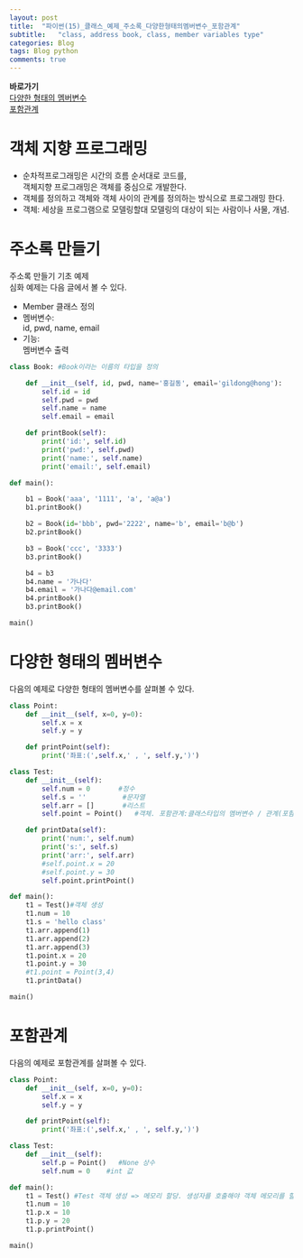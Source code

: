 ```yaml
---  
layout: post  
title:  "파이썬(15)_클래스_예제_주소록_다양한형태의멤버변수_포함관계"  
subtitle:   "class, address book, class, member variables type"  
categories: Blog  
tags: Blog python     
comments: true  
---  
```


**바로가기**       
[다양한 형태의 멤버변수](#다양한-형태의-멤버변수)          
[포함관계](#포함관계)           

# 객체 지향 프로그래밍

- 순차적프로그래밍은 시간의 흐름 순서대로 코드를,     
객체지향 프로그래밍은 객체를 중심으로 개발한다.     
- 객체를 정의하고 객체와 객체 사이의 관계를 정의하는 방식으로 프로그래밍 한다.     
- 객체: 세상을 프로그램으로 모델링할대 모델링의 대상이 되는 사람이나 사물, 개념.     


# 주소록 만들기       

주소록 만들기 기초 예제     
심화 예제는 다음 글에서 볼 수 있다.     
- Member 클래스 정의      
- 멤버변수:      
id, pwd, name, email      
- 기능:      
멤버변수 출력      

~~~python
class Book: #Book이라는 이름의 타입을 정의

    def __init__(self, id, pwd, name='홍길동', email='gildong@hong'):
        self.id = id
        self.pwd = pwd
        self.name = name
        self.email = email

    def printBook(self):
        print('id:', self.id)
        print('pwd:', self.pwd)
        print('name:', self.name)
        print('email:', self.email)

def main():

    b1 = Book('aaa', '1111', 'a', 'a@a')
    b1.printBook()

    b2 = Book(id='bbb', pwd='2222', name='b', email='b@b')
    b2.printBook()

    b3 = Book('ccc', '3333')
    b3.printBook()

    b4 = b3
    b4.name = '가나다'
    b4.email = '가나다@email.com'
    b4.printBook()
    b3.printBook()

main()
~~~

# 다양한 형태의 멤버변수

다음의 예제로 다양한 형태의 멤버변수를 살펴볼 수 있다.

~~~python
class Point:
    def __init__(self, x=0, y=0):
        self.x = x
        self.y = y

    def printPoint(self):
        print('좌표:(',self.x,' , ', self.y,')')

class Test:
    def __init__(self):
        self.num = 0       #정수
        self.s = ''         #문자열
        self.arr = []       #리스트
        self.point = Point()   #객체. 포함관계:클래스타입의 멤버변수 / 관계(포함관계-has a, 상속관계-is a)

    def printData(self):
        print('num:', self.num)
        print('s:', self.s)
        print('arr:', self.arr)
        #self.point.x = 20
        #self.point.y = 30
        self.point.printPoint()

def main():
    t1 = Test()#객체 생성
    t1.num = 10
    t1.s = 'hello class'
    t1.arr.append(1)
    t1.arr.append(2)
    t1.arr.append(3)
    t1.point.x = 20
    t1.point.y = 30
    #t1.point = Point(3,4)
    t1.printData()

main()
~~~

# 포함관계

다음의 예제로 포함관계를 살펴볼 수 있다.

~~~python
class Point:
    def __init__(self, x=0, y=0):
        self.x = x
        self.y = y

    def printPoint(self):
        print('좌표:(',self.x,' , ', self.y,')')

class Test:
    def __init__(self):
        self.p = Point()   #None 상수
        self.num = 0    #int 값

def main():
    t1 = Test() #Test 객체 생성 => 메모리 할당. 생성자를 호출해야 객체 메모리를 할당받는다
    t1.num = 10
    t1.p.x = 10
    t1.p.y = 20
    t1.p.printPoint()

main()
~~~
